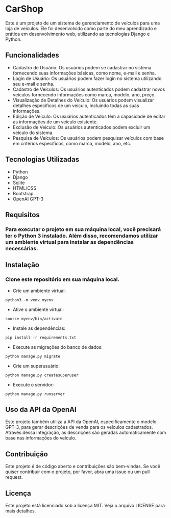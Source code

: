 # CarShop
Este é um projeto de um sistema de gerenciamento de veículos para uma loja de veículos. Ele foi desenvolvido como parte do meu aprendizado e prática em desenvolvimento web, utilizando as tecnologias Django e Python.

## Funcionalidades
- Cadastro de Usuário: Os usuários podem se cadastrar no sistema fornecendo suas informações básicas, como nome, e-mail e senha.
- Login de Usuário: Os usuários podem fazer login no sistema utilizando seu e-mail e senha.
- Cadastro de Veículos: Os usuários autenticados podem cadastrar novos veículos fornecendo informações como marca, modelo, ano, preço.
- Visualização de Detalhes do Veículo: Os usuários podem visualizar detalhes específicos de um veículo, incluindo todas as suas informações.
- Edição de Veículo: Os usuários autenticados têm a capacidade de editar as informações de um veículo existente.
- Exclusão de Veículo: Os usuários autenticados podem excluir um veículo do sistema.
- Pesquisa de Veículos: Os usuários podem pesquisar veículos com base em critérios específicos, como marca, modelo, ano, etc.

## Tecnologias Utilizadas
- Python
- Django
- Sqlite
- HTML/CSS
- Bootstrap
- OpenAI GPT-3

## Requisitos
### Para executar o projeto em sua máquina local, você precisará ter o Python 3 instalado. Além disso, recomendamos utilizar um ambiente virtual para instalar as dependências necessárias.

## Instalação

### Clone este repositório em sua máquina local.

- Crie um ambiente virtual:
```
python3 -m venv myenv
```
- Ative o ambiente virtual:
```
source myenv/bin/activate
```
- Instale as dependências:
```
pip install -r requirements.txt
```
- Execute as migrações do banco de dados:
```
python manage.py migrate
```
- Crie um superusuário:
```
python manage.py createsuperuser
```
- Execute o servidor:
```
python manage.py runserver
```
## Uso da API da OpenAI
Este projeto também utiliza a API da OpenAI, especificamente o modelo GPT-3, para gerar descrições de venda para os veículos cadastrados. Através dessa integração, as descrições são geradas automaticamente com base nas informações do veículo.

## Contribuição
Este projeto é de código aberto e contribuições são bem-vindas. Se você quiser contribuir com o projeto, por favor, abra uma issue ou um pull request.

## Licença
Este projeto está licenciado sob a licença MIT. Veja o arquivo LICENSE para mais detalhes.
